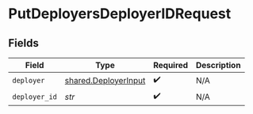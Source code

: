 # PutDeployersDeployerIDRequest


## Fields

| Field                                                        | Type                                                         | Required                                                     | Description                                                  |
| ------------------------------------------------------------ | ------------------------------------------------------------ | ------------------------------------------------------------ | ------------------------------------------------------------ |
| `deployer`                                                   | [shared.DeployerInput](../../models/shared/deployerinput.md) | :heavy_check_mark:                                           | N/A                                                          |
| `deployer_id`                                                | *str*                                                        | :heavy_check_mark:                                           | N/A                                                          |